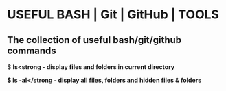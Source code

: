 # USEFUL BASH | Git | GitHub | TOOLS

## The collection of useful bash/git/github commands

$ <strong>ls<strong - display files and folders in current directory

$ <strong>ls -al</strong - display all files, folders and hidden files & folders 
  

